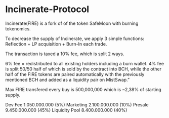 # Incinerate-Protocol
Incinerate(FIRE) is a fork of of the token SafeMoon with burning tokenomics.

To decrease the supply of Incinerate, we apply 3 simple functions: Reflection + LP acquisition + Burn-In each trade.

The transaction is taxed a 10% fee, which is split 2 ways.

  6% fee = redistributed to all existing holders including a burn wallet.
  4% fee is split 50/50 half of which is sold by the contract into BCH, while the other half of the FIRE tokens are paired automatically with the previously mentioned BCH and added as a liquidity pair on MistSwap.”


Max FIRE transfered every buy is 500,000,000 which is ~2,38% of starting supply.

  Dev Fee	1.050.000.000 (5%)
  Marketing 	2.100.000.000 (10%)
  Presale	9.450.000.000 (45%)
  Liquidity	Pool 8.400.000.000 (40%)
